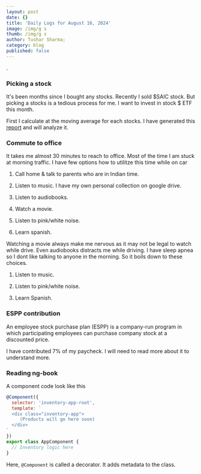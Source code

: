 ```yaml
---
layout: post
date: {}
title: 'Daily Logs for August 16, 2024'
image: /img/g s
thumb: /img/g s
author: Tushar Sharma;
category: blog
published: false
---
```


.<!-- truncate_here -->

### Picking a stock

It's been months since I bought any stocks. Recently I sold $SAIC stock. But picking a stocks is a tedious process for me. I want to invest in stock \$ ETF this month.

First I calculate at the moving average for each stocks. I have generated this [report](https://drive.google.com/file/d/11WyMo0tQX6McQNdktcvpav30tlZSJg7p/view?usp=sharing) and will analyze it.

### Commute to office

It takes me almost 30 minutes to reach to office. Most of the time I am stuck at morning traffic. I have few options how to utilitze this time while on car

1. Call home \& talk to parents who are in Indian time.

2. Listen to music. I have my own personal collection on google drive.

3. Listen to audiobooks.

4. Watch a movie.

5. Listen to pink/white noise.

6. Learn spanish.

Watching a movie always make me nervous as it may not be legal to watch while drive. Even audiobooks distracts me while driving. I have sleep apnea so I dont like talking to anyone in the morning. So it boils down to these choices.

1. Listen to music. 

2. Listen to pink/white noise. 

43. Learn Spanish.


### ESPP contribution

An employee stock purchase plan (ESPP) is a company-run program in which participating employees can purchase company stock at a discounted price.

I have contributed 7% of my paycheck. I will need to read more about it to understand more.

### Reading ng-book 

A component code look like this 

```js
@Component({
  selector: 'inventory-app-root',
  template: `
  <div class="inventory-app">
     (Products will go here soon)
  </div>
`
})
export class AppComponent {
  // Inventory logic here
}
```

Here, `@Component` is called a decorator. It adds metadata to the class. 
